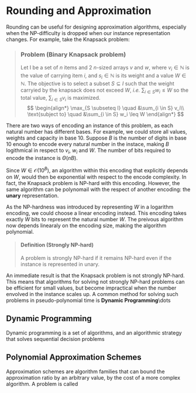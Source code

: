 # Rounding and Approximation
Rounding can be useful for designing approximation algorithms, especially when the NP-difficulty is dropped when our instance representation changes.
For example, take the Knapsack problem:

> ### **Problem** (Binary Knapsack problem)
> Let I be a set of $n$ items and 2 $n$-sized arrays $v$ and $w$, where $v_i \in \mathbb{N}$ is the value of carrying item $i$, and $s_i \in \mathbb{N}$ is its weight and a value $W \in \mathbb{N}$.
The objective is to select a subset $S \subseteq I$ such that the weight carryied by the knapsack does not exceed $W$, *i.e.* $\sum_{i \in S} w_i \leq W$ so the total value, $\sum_{i \in S} v_i$ is maximized.
>$$
\begin{align*}
\max_{S \subseteq I} \quad &\sum_{i \in S} v_i\\
\text{subject to} \quad &\sum_{i \in S} w_i \leq W
\end{align*}
$$

There are two ways of encoding an instance of this problem, as each natural number has different bases.
For example, we could store all values, weights and capacity in base 10.
Suppose $B$ is the number of digits in base 10 enough to encode every natural number in the instace, making $B$ logithmical in respect to $v_i$, $w_i$ and $W$.
The number of bits required to encode the instance is $\Theta(nB)$.

Since $W \in \mathcal{O}(10^B)$, an algorithm within this encoding that explicitly depends on $W$, would then be exponential with respect to the encode complexity. In fact, the Knapsack problem is NP-hard with this encoding.
However, the same algorithm can be polynomail with the respect of another encoding: the **unary** representation.

As the NP-hardness was introduced by representing $W$ in a logarithm encoding, we could choose a linear encoding instead.
This encoding takes exactly $W$ bits to represent the natural number $W$.
The preivous algorithm now depends linearaly on the encoding size, making the algorithm polynomial.

> #### **Definition** (Strongly NP-hard)
> A problem is strongly NP-hard if it remains NP-hard even if the instance is represented in unary.

An immediate result is that the Knapsack problem is not strongly NP-hard. This means that algorithms for solving not strongly NP-hard problems can be efficient for small values, but become impractical when the number envolved in the instance scales up. A common method for solving such problems in pseudo-polynomial time is **Dynamic Programming**\dots

## Dynamic Programming
Dynamic programming is a set of algorithms, and an algorithmic strategy that solves sequential decision problems



## Polynomial Approximation Schemes
Approximation schemes are algorithm families that can bound the approximation ratio by an arbitrary value, by the cost of a more complex algorithm. A problem is called